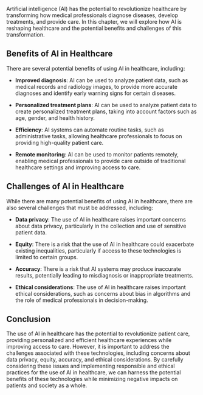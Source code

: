
Artificial intelligence (AI) has the potential to revolutionize healthcare by transforming how medical professionals diagnose diseases, develop treatments, and provide care. In this chapter, we will explore how AI is reshaping healthcare and the potential benefits and challenges of this transformation.

Benefits of AI in Healthcare
----------------------------

There are several potential benefits of using AI in healthcare, including:

* **Improved diagnosis**: AI can be used to analyze patient data, such as medical records and radiology images, to provide more accurate diagnoses and identify early warning signs for certain diseases.

* **Personalized treatment plans**: AI can be used to analyze patient data to create personalized treatment plans, taking into account factors such as age, gender, and health history.

* **Efficiency**: AI systems can automate routine tasks, such as administrative tasks, allowing healthcare professionals to focus on providing high-quality patient care.

* **Remote monitoring**: AI can be used to monitor patients remotely, enabling medical professionals to provide care outside of traditional healthcare settings and improving access to care.

Challenges of AI in Healthcare
------------------------------

While there are many potential benefits of using AI in healthcare, there are also several challenges that must be addressed, including:

* **Data privacy**: The use of AI in healthcare raises important concerns about data privacy, particularly in the collection and use of sensitive patient data.

* **Equity**: There is a risk that the use of AI in healthcare could exacerbate existing inequalities, particularly if access to these technologies is limited to certain groups.

* **Accuracy**: There is a risk that AI systems may produce inaccurate results, potentially leading to misdiagnosis or inappropriate treatments.

* **Ethical considerations**: The use of AI in healthcare raises important ethical considerations, such as concerns about bias in algorithms and the role of medical professionals in decision-making.

Conclusion
----------

The use of AI in healthcare has the potential to revolutionize patient care, providing personalized and efficient healthcare experiences while improving access to care. However, it is important to address the challenges associated with these technologies, including concerns about data privacy, equity, accuracy, and ethical considerations. By carefully considering these issues and implementing responsible and ethical practices for the use of AI in healthcare, we can harness the potential benefits of these technologies while minimizing negative impacts on patients and society as a whole.
